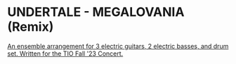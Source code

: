 # UNDERTALE - MEGALOVANIA (Remix)

[An ensemble arrangement for 3 electric guitars, 2 electric basses, and drum set. Written for the TIO Fall '23 Concert.](https://drive.google.com/drive/folders/1HmSz40Adp3akwkPWow43oodsheNhm3-4?usp=drive_link)
